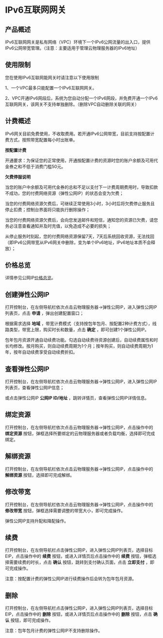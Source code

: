 # IPv6互联网网关

## 产品概述

IPv6互联网网关是私有网络（VPC）环境下一个IPv6公网流量的出入口，提供IPv6公网带宽管理。（注意：主要适用于管理云物理服务器的IPv6地址）

## 使用限制

您在使用IPv6互联网能网关时请注意以下使用限制

1、一个VPC最多只能配置一个IPv6互联网网关。<br/>

2、VPC开通IPv6网段后，系统为您自动分配一个IPv6网段，并免费开通一个IPv6互联网网关，该网关不支持单独删除。（删除VPC自动删除关联的网关）<br/>

## 计费概述

IPv6网关目前免费使用，不收取费用。若开通IPv6公网带宽，目前支持按配置计费方式，按照带宽配置每小时出账单。<br/>

**按配置计费**

开通要求：为保证您的正常使用，开通按配置计费的资源时您的账户余额及可用代金券之和不低于消费门槛50元。<br/>

**欠费停服说明**

当您的账户中余额及可用代金券的总和不足以支付下一计费周期费用时，导致扣款不成功，您的付费网络资源（弹性公网IP）的状态会变为欠费；<br/>

当您的付费网络资源欠费后，可继续正常使用3小时，3小时后将欠费停止服务且停止扣费；控制台界面将只能执行删除操作；<br/>

当您的付费网络资源欠费后，会向您发送邮件和短信，通知您的资源已欠费，请您务必注意查看通知并及时充值，以免造成不必要的损失；<br/>

从停止服务时刻起，您的付费网络资源保留7天，7天后系统回收资源，无法找回（即IPv6公网带宽从IPv6网关中删除，变为单个IPv6地址，IPv6地址本质不会释放）；<br/>

## 价格总览

详情参见公网IP[价格总览](../../Pricing/Price-Overview.md)。

## 创建弹性公网IP

打开控制台，在左侧导航栏依次点击云物理服务器->弹性公网IP，进入弹性公网IP列表页，点击 **申请** ，弹出创建配置窗口；<br/>

根据需求选择 **地域** ，带宽计费模式（支持按包年包月、按配置2种计费方式），线路类型，带宽上限，购买时长和数量，点击 **确定** ，即可创建1个弹性公网IP。<br/>

包年包月资源开通自动续费功能。勾选自动续费待资源创建后，自动续费属性和时长均修改。按月购买，则自动续费周期为1个月；按年购买，则自动续费周期为1年，按年自动续费享受自动续费折扣。<br/>

## 查看弹性公网IP

打开控制台，在左侧导航栏依次点击云物理服务器->弹性公网IP，进入弹性公网IP列表页，查看弹性公网IP信息；<br/>

或点击弹性公网IP **公网IP ID/地址** ，跳转详情页，查看弹性公网IP详情信息。<br/>

## 绑定资源

打开控制台，在左侧导航栏依次点击云物理服务器->弹性公网IP，点击操作中的 **绑定资源** 按钮，弹框选择所要绑定的云物理服务器或者负载均衡，选择即可完成绑定。

## 解绑资源

打开控制台，在左侧导航栏依次点击云物理服务器->弹性公网IP，点击操作中的 **解绑资源** 按钮，选择即可完成解绑。<br/>

## 修改带宽

打开控制台，在左侧导航栏依次点击云物理服务器->弹性公网IP，点击操作中的 **修改带宽** 按钮，弹框选择需要调整的带宽大小，即可完成操作。<br/>

弹性公网IP支持升配和降配操作。<br/>

## 续费

打开控制台，在左侧导航栏点击弹性公网IP，进入弹性公网IP列表页，选择目标EIP，点击操作中的 **续费** 按钮，或进入详情页后点击操作中的 **续费** 按钮，弹框选择需要续费的时长，点击 **确认** 按钮，跳转到支付确认页面，点击 **立即支付** ，即可完成操作。<br/>

注意：按配置计费的弹性公网IP进行续费操作后会转为包年包月资源。<br/>

## 删除

打开控制台，在左侧导航栏点击弹性公网IP，进入弹性公网IP列表页，选择目标EIP，点击操作中的 **删除** 按钮，或进入详情页后点击操作中的 **删除** 按钮，点击 **确认** 按钮，即可完成操作。<br/>

注意：包年包月计费的弹性公网IP不支持删除操作。<br/>
